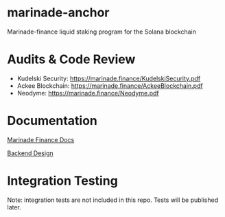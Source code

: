 # marinade-anchor
Marinade-finance liquid staking program for the Solana blockchain

# Audits & Code Review

* Kudelski Security: https://marinade.finance/KudelskiSecurity.pdf 
* Ackee Blockchain: https://marinade.finance/AckeeBlockchain.pdf
* Neodyme: https://marinade.finance/Neodyme.pdf

# Documentation

[Marinade Finance Docs](https://docs.marinade.finance)

[Backend Design](Docs/Backend-Design.md)

# Integration Testing

Note: integration tests are not included in this repo. Tests will be published later.
